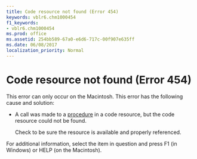 ```yaml
---
title: Code resource not found (Error 454)
keywords: vblr6.chm1000454
f1_keywords:
- vblr6.chm1000454
ms.prod: office
ms.assetid: 254bb589-67a0-e6d6-717c-00f907e635ff
ms.date: 06/08/2017
localization_priority: Normal
---
```



# Code resource not found (Error 454)

This error can only occur on the Macintosh. This error has the following cause and solution:



- A call was made to a [procedure](../../Glossary/vbe-glossary.md#procedure) in a code resource, but the code resource could not be found.
    
    Check to be sure the resource is available and properly referenced.
    

For additional information, select the item in question and press F1 (in Windows) or HELP (on the Macintosh).

